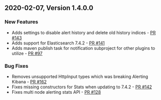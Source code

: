 ## 2020-02-07, Version 1.4.0.0

### New Features
  * Adds settings to disable alert history and delete old history indices - [PR #143](https://github.com/opendistro-for-elasticsearch/alerting/pull/143)
  * Adds support for Elasticsearch 7.4.2 - [PR #141](https://github.com/opendistro-for-elasticsearch/alerting/pull/141)
  * Adds maven publish task for notification subproject for other plugins to utilize - [PR #97](https://github.com/opendistro-for-elasticsearch/alerting/pull/97)

### Bug Fixes
  * Removes unsupported HttpInput types which was breaking Alerting Kibana - [PR #162](https://github.com/opendistro-for-elasticsearch/alerting/pull/162)
  * Fixes missing constructors for Stats when updating to 7.4.2 - [PR #142](https://github.com/opendistro-for-elasticsearch/alerting/pull/142)
  * Fixes multi node alerting stats API - [PR #128](https://github.com/opendistro-for-elasticsearch/alerting/pull/128)
